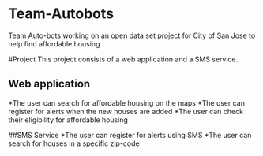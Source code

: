# Team-Autobots
Team Auto-bots working on an open data set project for City of San Jose to help find affordable housing

#Project
This project consists of a web application and a SMS service.
## Web application
*The user can search for affordable housing on the maps
*The user can register for alerts when the new houses are added
*The user can check their eligibility for affordable housing

##SMS Service
*The user can register for alerts using SMS
*The user can search for houses in a specific zip-code
